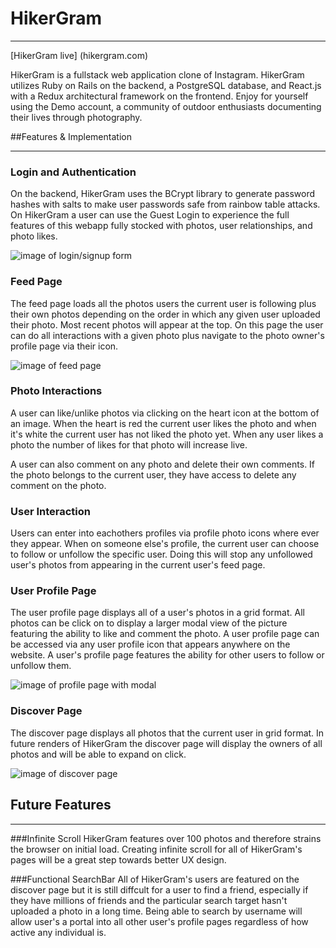 # HikerGram

---

[HikerGram live] (hikergram.com)

HikerGram is a fullstack web application clone of Instagram. HikerGram utilizes Ruby on Rails on the backend, a PostgreSQL database, and React.js with a Redux architectural framework on the frontend. Enjoy for yourself using the Demo account, a community of outdoor enthusiasts documenting their lives through photography.

##Features & Implementation

---

### Login and Authentication

On the backend, HikerGram uses the BCrypt library to generate password hashes with salts to make user passwords safe from rainbow table attacks. On HikerGram a user can use the Guest Login to experience the full features of this webapp fully stocked with photos, user relationships, and photo likes.

![image of login/signup form](https://github.com/skdkim/HikerGram/blob/master/docs/prm_photos/Screen%20Shot%202016-11-25%20at%204.54.08%20PM.png)

### Feed Page

The feed page loads all the photos users the current user is following plus their own photos depending on the order in which any given user uploaded their photo. Most recent photos will appear at the top. On this page the user can do all interactions with a given photo plus navigate to the photo owner's profile page via their icon.

![image of feed page](https://github.com/skdkim/HikerGram/blob/master/docs/prm_photos/Screen%20Shot%202016-11-11%20at%2011.05.59%20AM.png)

### Photo Interactions

A user can like/unlike photos via clicking on the heart icon at the bottom of an image. When the heart is red the current user likes the photo and when it's white the current user has not liked the photo yet. When any user likes a photo the number of likes for that photo will increase live.

A user can also comment on any photo and delete their own comments. If the photo belongs to the current user, they have access to delete any comment on the photo.

### User Interaction

Users can enter into eachothers profiles via profile photo icons where ever they appear.
When on someone else's profile, the current user can choose to follow or unfollow the specific user. Doing this will stop any unfollowed user's photos from appearing in the current user's feed page. 

### User Profile Page

The user profile page displays all of a user's photos in a grid format. All photos can be click on to display a larger modal view of the picture featuring the ability to like and comment the photo. A user profile page can be accessed via any user profile icon that appears anywhere on the website. A user's profile page features the ability for other users to follow or unfollow them. 

![image of profile page with modal](https://github.com/skdkim/HikerGram/blob/master/docs/prm_photos/Screen%20Shot%202016-11-11%20at%2012.44.02%20PM.png)

### Discover Page

The discover page displays all photos that the current user in grid format.
In future renders of HikerGram the discover page will display the owners of all photos and will be able to expand on click.

![image of discover page](https://github.com/skdkim/HikerGram/blob/master/docs/prm_photos/Screen%20Shot%202016-11-11%20at%2011.07.34%20AM.png)

## Future Features

---
###Infinite Scroll
HikerGram features over 100 photos and therefore strains the browser on initial load. Creating infinite scroll for all of HikerGram's pages will be a great step towards better UX design.

###Functional SearchBar
All of HikerGram's users are featured on the discover page but it is still diffcult for a user to find a friend, especially if they have millions of friends and the particular search target hasn't uploaded a photo in a long time. Being able to search by username will allow user's a portal into all other user's profile pages regardless of how active any individual is.
